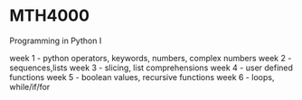 # MTH4000
Programming in Python I

week 1 - python operators, keywords, numbers, complex numbers
week 2 - sequences,lists
week 3 - slicing, list comprehensions
week 4 - user defined functions
week 5 - boolean values, recursive functions
week 6 - loops, while/if/for
